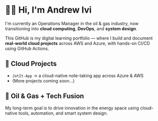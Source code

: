 # 👋🏽 Hi, I'm Andrew Ivi

I'm currently an Operations Manager in the oil & gas industry, now transitioning into **cloud computing**, **DevOps**, and **system design**.

This GitHub is my digital learning portfolio — where I build and document **real-world cloud projects** across AWS and Azure, with hands-on CI/CD using GitHub Actions.


## 🌟 Cloud Projects

- `JotIt-App` → a cloud-native note-taking app across Azure & AWS
- (More projects coming soon...)


## 💼 Oil & Gas + Tech Fusion

My long-term goal is to drive innovation in the energy space using cloud-native tools, automation, and smart system design.

